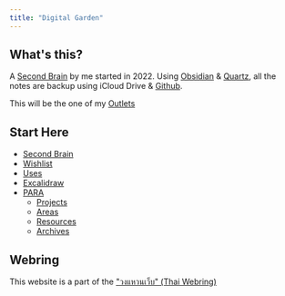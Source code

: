 ```yaml
---
title: "Digital Garden"
---
```


## What's this?

A [Second Brain](/Second%20Brain.md) by me started in 2022. Using [Obsidian](https://obsidian.md/) & [Quartz](https://quartz.jzhao.xyz), all the notes are backup using iCloud Drive & [Github](https://github.com/narze/second-brain).

This will be the one of my [Outlets](/Outlets.md)

## Start Here
- [Second Brain](Second%20Brain.md)
- [Wishlist](Wishlist.md)
- [Uses](Uses.md)
- [Excalidraw](/Excalidraw/)
- [PARA](PARA%20Method.md)
	- [Projects](/1-projects/)
	- [Areas](/2-areas/)
	- [Resources](/3-resources/)
	- [Archives](/4-archives/)

## Webring

This website is a part of the ["วงแหวนเว็บ" (Thai Webring)](https://webring.wonderful.software#garden.narze.live)
